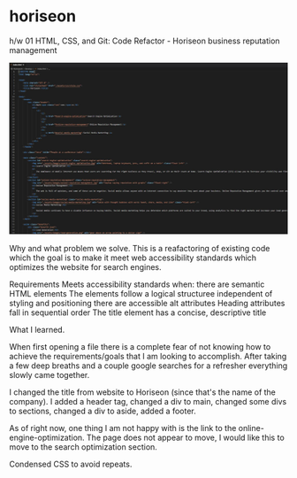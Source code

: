 # horiseon
h/w 01 HTML, CSS, and Git: Code Refactor - Horiseon business reputation management

<img src="images/screenshot.jpg">

Why and what problem we solve. 
This is a reafactoring of existing code which the goal is to make it meet web accessibility standards which optimizes the website for search engines. 

Requirements 
Meets accessibility standards when: 
there are semantic HTML elements
The elements follow a logical structuree independent of styling and positioning
there are accessible alt attributes
Heading attributes fall in sequential order
The title element has a concise, descriptive title

What I learned. 

When first opening a file there is a complete fear of not knowing how to achieve the requirements/goals that  I am looking to accomplish. After taking a few deep breaths and a couple google searches for a refresher everything slowly came together. 

I changed the title from website to Horiseon (since that's the name of the company). I added a header tag, changed a div to main, changed some divs to sections, changed a div to aside, added a footer. 

As of right now, one thing I am not happy with is the link to the online-engine-optimization. The page does not appear to move, I would like this to move to the search optimization section. 

Condensed CSS to avoid repeats. 

